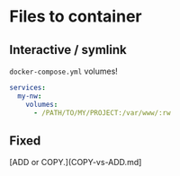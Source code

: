 # Files to container

## Interactive / symlink

`docker-compose.yml` volumes!

```yaml
services:
  my-nw:
    volumes:
      - /PATH/TO/MY/PROJECT:/var/www/:rw
```

## Fixed

[ADD or COPY.](COPY-vs-ADD.md]